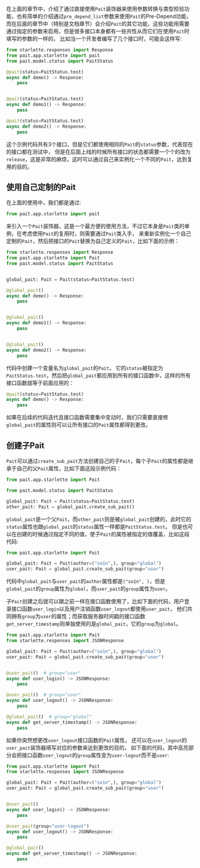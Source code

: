 在上面的章节中，介绍了通过直接使用`Pait`装饰器来使用参数转换与类型校验功能，也有简单的介绍通过`pre_depend_list`参数来使用`Pait`的Pre-Depend功能，
而在后面的章节中（特别是文档章节）会介绍`Pait`的其它功能，这些功能用需要通过指定的参数来启用，但是很多接口本身都有一些共性从而它们在使用`Pait`时填写的参数的一样的，
比如当一个开发者编写了几个接口时，可能会这样写:
```Python
from starlette.responses import Response
from pait.app.starlette import pait
from pait.model.status import PaitStatus

@pait(status=PaitStatus.test)
async def demo() -> Response:
    pass


@pait(status=PaitStatus.test)
async def demo1() -> Response:
    pass

@pait(status=PaitStatus.test)
async def demo2() -> Response:
    pass
```
这个示例代码共有3个接口，但是它们都使用相同的`Pait`的`status`参数，代表现在的接口都在测试中，
但是在后面上线的时候所有接口的状态都需要一个个的改为`release`，这是非常的麻烦，这时可以通过自己来实例化一个不同的`Pait`，达到复用的目的。


## 使用自己定制的Pait
在上面的使用中，我们都是通过:
```Python
from pait.app.starlette import pait
```
来引入一个`Pait`装饰器，这是一个最方便的使用方法，不过它本身是`Pait`类的单例，在考虑使用`Pait`的复用时，则需要通过`Pait`类入手，
来重新实例化一个自己定制的`Pait`，然后把接口的`Pait`替换为自己定义的`Pait`，比如下面的示例：
```py hl_lines="6 8 13 18"
from starlette.responses import Response
from pait.app.starlette import Pait
from pait.model.status import PaitStatus


global_pait: Pait = Pait(status=PaitStatus.test)

@global_pait()
async def demo() -> Response:
    pass


@global_pait()
async def demo1() -> Response:
    pass


@global_pait()
async def demo2() -> Response:
    pass
```
代码中创建一个变量名为`global_pait`的`Pait`，
它的`status`被指定为`PaitStatus.test`，然后把`global_pait`都应用到所有的接口函数中，这样的所有接口函数就等于前面应用的：
```Python
@pait(status=PaitStatus.test)
async def demo() -> Response:
    pass
```
如果在后续的代码迭代且接口函数需要集中变动时，我们只需要直接修`global_pait`的属性则可以让所有接口的`Pait`属性都得到更改。

## 创建子Pait
`Pait`可以通过`create_sub_pait`方法创建自己的子`Pait`，每个子`Pait`的属性都是继承于自己的父`Pait`属性，比如下面这段示例代码：
```Python
from pait.app.starlette import Pait

from pait.model.status import PaitStatus

global_pait: Pait = Pait(status=PaitStatus.test)
other_pait: Pait = global_pait.create_sub_pait()
```
`global_pait`是一个父`Pait`，而`other_pait`则是被`global_pait`创建的，此时它的`status`属性也跟`global_pait`的`status`属性一样都是`PaitStatus.test`。
但是也可以在创建的时候通过指定不同的值，使子`Pait`的属性被指定的值覆盖，比如这段代码:
```Python
from pait.app.starlette import Pait

global_pait: Pait = Pait(author=("so1n",), group="global")
user_pait: Pait = global_pait.create_sub_pait(group="user")
```
代码中`global_pait`与`user_pait`的`author`属性都是`("so1n", )`，但是`global_pait`的`group`属性为`global`，而`user_pait`的`group`属性为`user`。

子`Pait`创建之后就可以跟之前一样在接口函数使用了，比如下面的代码，用户登录接口函数`user_login`以及用户注销函数`user_logout`都使用`user_pait`，
他们共同拥有`group`为`user`的属性；而获取服务器时间戳的接口函数`get_server_timestamp`则单独使用的是`global_pait`，它的`group`为`global`。
```Python
from pait.app.starlette import Pait
from starlette.responses import JSONResponse

global_pait: Pait = Pait(author=("so1n",), group="global")
user_pait: Pait = global_pait.create_sub_pait(group="user")


@user_pait()  # group="user"
async def user_login() -> JSONResponse:
    pass

@user_pait()  # group="user"
async def user_logout() -> JSONResponse:
    pass

@global_pait()  # group="global"
async def get_server_timestamp() -> JSONResponse:
    pass
```
如果你突然想更改`user_logout`接口函数的`Pait`属性， 还可以在`user_logout`的`user_pait`装饰器填写对应的参数来达到更改的目的，
如下面的代码，其中高亮部分会把接口函数`user_logout`的`group`属性变为`user-logout`而不是`user`:
```py hl_lines="12"
from pait.app.starlette import Pait
from starlette.responses import JSONResponse

global_pait: Pait = Pait(author=("so1n",), group="global")
user_pait: Pait = global_pait.create_sub_pait(group="user")


@user_pait()
async def user_login() -> JSONResponse:
    pass

@user_pait(group="user-logout")
async def user_logout() -> JSONResponse:
    pass

@global_pait()
async def get_server_timestamp() -> JSONResponse:
    pass
```
